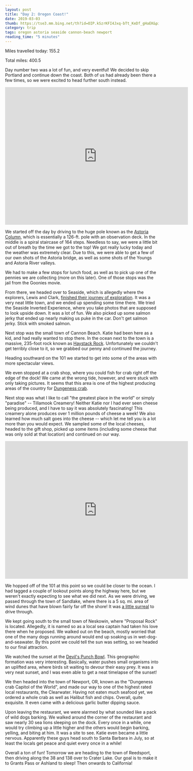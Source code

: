 ```yaml
---
layout: post
title: "Day 2: Oregon Coast!"
date: 2019-03-03
thumb: https://tse3.mm.bing.net/th?id=OIP.kSzrKFI4Jxq-bTt_KeDf_gHaEK&pid=Api
category: trip
tags: oregon astoria seaside cannon-beach newport
reading_time: "5 minutes"
---
```


Miles travelled today: 155.2

Total miles: 400.5

Day number two was a lot of fun, and very eventful!
We decided to skip Portland and continue down the coast.
Both of us had already been there a few times, so we
were excited to head further south instead.

<iframe src="https://www.google.com/maps/embed?pb=!1m52!1m12!1m3!1d355800.2011761216!2d-123.89249955!3d45.83750684999999!2m3!1f0!2f0!3f0!3m2!1i1024!2i768!4f13.1!4m37!3e0!4m5!1s0x54937b53d91dc8bd%3A0xb3a9b55263ae5a1e!2sThe+Astoria+Column%2C+1+Coxcomb+Dr%2C+Astoria%2C+OR+97103!3m2!1d46.1813224!2d-123.81741609999999!4m5!1s0x54937b4ae7191f03%3A0x557429dcead0b0d6!2sOregon+Film+Museum%2C+732+Duane+St%2C+Astoria%2C+OR+97103!3m2!1d46.188553299999995!2d-123.8354808!4m5!1s0x5494a1bb79b6ef45%3A0xd21a2bd07ef27f17!2sEnd+of+Lewis+and+Clark+Trail%2C+1806+Broadway+St%2C+Seaside%2C+OR+97138!3m2!1d45.9931701!2d-123.9303008!4m5!1s0x5494a4e035d8201b%3A0x8d6303935747e922!2sHaystack+Rock%2C+US-101%2C+Cannon+Beach%2C+OR+97110!3m2!1d45.884139399999995!2d-123.9686225!4m5!1s0x5494ca35297206b1%3A0x4f53d8cf39de8eb0!2sKelly&#39;s+Brighton+Marina+LLC%2C+U.S.+101%2C+Rockaway+Beach%2C+OR!3m2!1d45.668674599999996!2d-123.9250283!4m5!1s0x54eb2c9d759e6281%3A0x2f8e13d992079333!2sTillamook+Creamery%2C+North+Highway+101%2C+Tillamook%2C+OR!3m2!1d45.4843598!2d-123.84434019999999!5e0!3m2!1sen!2sus!4v1551721151819" width="600" height="450" frameborder="0" style="border:0" allowfullscreen></iframe>

We started off the day by driving to
the huge pole known as the
[Astoria Column](https://en.wikipedia.org/wiki/Astoria_Column),
which is essentially a 126-ft. pole
with an observation deck.  In the middle is a spiral staircase
of 164 steps. Needless to say, we were a little bit out of
breath by the time we got to the top!
We got really lucky today and the weather was extremely clear. 
Due to this, we were able to get
a few of our own shots of the Astoria bridge, as well
as some shots of the Youngs and Astoria River valleys.

We had to make a few stops for lunch food, as well as to pick
up one of the pennies we are collecting (more on this later).
One of those stops was the jail from the Goonies movie.

From there, we headed over to Seaside, which is allegedly
where the explorers, Lewis and Clark,
[finished their journey of exploration](https://en.wikipedia.org/wiki/Lewis_and_Clark_National_Historic_Trail).
It was a very neat little town, and we
ended up spending some time there. We tried the 
Seaside Inverted Experience, where you take photos that
are supposed to look upside down. It was a lot of fun.
We also picked up some salmon jerky that ended up
nearly making us puke in the car. Don't get salmon jerky.
Stick with smoked salmon.

Next stop was the small town of Cannon Beach. Katie had been
here as a kid, and had really wanted to stop there. In the
ocean next to the town is a massive, 235-foot rock
known as
[Haystack Rock](https://en.wikipedia.org/wiki/Haystack_Rock).
Unfortunately we couldn't get terribly close to it, so
we grabbed our penny and continued the journey.

Heading southward on the 101 we started to get into
some of the areas with more spectacular views.

We even stopped at a crab shop, where you could fish for
crab right off the edge of the dock! We came at the wrong
tide, however, and were stuck with only taking pictures.
It seems that this area is one of the highest producing
areas of the country for
[Dungeness crab](https://en.wikipedia.org/wiki/Dungeness_crab).

Next stop was what I like to call "the greatest place in
the world" or simply "paradise" -- Tillamook Creamery!
Neither Katie nor I had ever seen cheese being produced,
and I have to say it was absolutely fascinating!
This creamery alone produces over 1 million pounds of
cheese a week! We also learned how much salt goes into
the cheese -- which let me tell you is a lot more than
you would expect. We sampled some of the local cheeses,
headed to the gift shop, picked up some items
(including some cheese that was only sold at that location)
and continued on our way.

<iframe src="https://www.google.com/maps/embed?pb=!1m52!1m12!1m3!1d724285.3689113497!2d-124.45552033725214!3d44.828331622617476!2m3!1f0!2f0!3f0!3m2!1i1024!2i768!4f13.1!4m37!3e0!4m5!1s0x54eb2c9d759f3191%3A0xe3b93c57067a899a!2sTillamook+Creamery%2C+4165+N+Hwy+101%2C+Tillamook%2C+OR+97141!3m2!1d45.484531!2d-123.84435099999999!4m5!1s0x54eb292a17d23b69%3A0xdb27219cf48530b8!2sNetarts+Bay+Lookout%2C+5068-5134+Netarts+Oceanside+Hwy+W%2C+Tillamook%2C+OR+97141!3m2!1d45.4409499!2d-123.9556624!4m5!1s0x54ead975dc32a42d%3A0x33db06e8fa99f565!2sSandlake%2C+Oregon+97112!3m2!1d45.3031593!2d-123.9234532!4m5!1s0x54eae95e860b1d27%3A0xfd9a5613c505e2e6!2sProposal+Rock%2C+Oregon+97149!3m2!1d45.1004059!2d-123.9876281!4m5!1s0x54ea7c31f626a85f%3A0xb3a9abdcacb5fa14!2sDevils+Punchbowl+State+Natural+Area%2C+Otter+Rock%2C+OR+97369!3m2!1d44.747153999999995!2d-124.06369099999999!4m5!1s0x54c1d7b6a8120353%3A0xe2e9d03d6bbf9484!2sClearwater+Restaurant%2C+Southwest+Bay+Boulevard%2C+Newport%2C+OR!3m2!1d44.6302823!2d-124.05251129999999!5e0!3m2!1sen!2sus!4v1551721563911" width="600" height="450" frameborder="0" style="border:0" allowfullscreen></iframe>

We hopped off of the 101 at this point so we could be closer
to the ocean. I had tagged a couple of lookout points along
the highway here, but we weren't exactly expecting to see
what we did next. As we were driving, we passed through
the town of Sandlake, where there is a 5 sq. mi. area of wind
dunes that have blown fairly far off the shore! It was
[a little surreal](https://www.google.com/maps/@45.3235359,-123.9394729,3a,60y,243.95h,95.42t/data=!3m6!1e1!3m4!1s8KJDSW_yJHWs4FsUey-lhQ!2e0!7i13312!8i6656)
to drive through.

We kept going south to the small town of Neskowin,
where "Proposal Rock" is located. Allegedly, it is
named so as a local sea captain had taken his love there
when he proposed. We walked out on the beach, mostly
worried that one of the many dogs running around would
end up soaking us in wet-dog-and-seawater.
By this point we could tell the sun was setting,
so we headed to our final attraction.

We watched the sunset at the
[Devil's Punch Bowl](https://en.wikipedia.org/wiki/Devils_Punch_Bowl_State_Natural_Area).
This geographic formation was very interesting.
Basically, water pushes small organisms into an
uplifted area, where birds sit waiting to devour
their easy prey. It was a very neat sunset, and
I was even able to get a neat timelapse of the sunset!

We then headed into the town of Newport, OR, known as
the "Dungeness crab Capitol of the World", and made our
way to one of the highest rated local restaurants,
the Clearwater. Having not eaten much seafood yet,
we ordered a whole crab as well as Halibut fish and chips.
Overall, quite exquisite. It even came with a delicious
garlic butter dipping sauce.

Upon leaving the restaurant, we were alarmed by what sounded
like a pack of wild dogs barking. We walked around the corner
of the restaurant and saw nearly 30 sea lions sleeping on the
dock. Every once in a while, one would try climbing up a
little higher and the others would begin barking, yelling,
and biting at him. It was a site to see. Katie even became
a little nervous. Apparently these guys head south to Santa
Barbara in July, so at least the locals get peace and quiet
every once in a while!

Overall a ton of fun! Tomorrow we are heading to
the town of Reedsport, then driving along the 38 and
138 over to Crater Lake. Our goal is to make it to
Grants Pass or Ashland to sleep! Then onwards to
California!